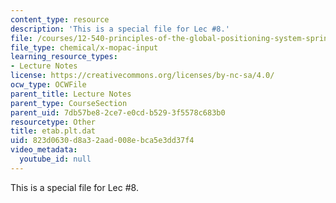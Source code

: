 ```yaml
---
content_type: resource
description: 'This is a special file for Lec #8.'
file: /courses/12-540-principles-of-the-global-positioning-system-spring-2012/823d0630d8a32aad008ebca5e3dd37f4_etab.plt.dat
file_type: chemical/x-mopac-input
learning_resource_types:
- Lecture Notes
license: https://creativecommons.org/licenses/by-nc-sa/4.0/
ocw_type: OCWFile
parent_title: Lecture Notes
parent_type: CourseSection
parent_uid: 7db57be8-2ce7-e0cd-b529-3f5578c683b0
resourcetype: Other
title: etab.plt.dat
uid: 823d0630-d8a3-2aad-008e-bca5e3dd37f4
video_metadata:
  youtube_id: null
---
```

This is a special file for Lec #8.